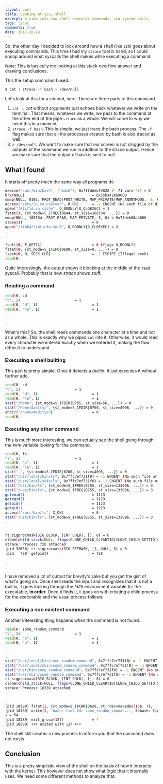 ```yaml
---
layout: post
title: Looking at you, shell
excerpt: A view into how shell executes commands, via system calls.
tags: linux
comments: true
date: 2017-10-18
---
```


So, the other day I decided to look around how a shell (like `zsh`) goes about executing commands. This time I had my
`strace` tool in hand, so I could snoop around what syscalls the shell makes while executing a command.

*Note*: This is basically me looking at [this] stack-overflow answer and drawing conclusions.

This the setup command I used.
```bash
$ cat | strace -f bash > /dev/null
```
Let's look at this for a second, here. There are three parts to this command.
1. `cat |`. *cat* without arguments just echoes back whatever we write on the terminal. That means, whatever we write, we pass to
the command at the other end of the pipe `strace` as a whole. We will come to why we need this in a moment.
2. `strace -f bash`. This is simple, we just trace the bash process. The `-f` flag makes sure that all the processes created by
bash is also traced as well.
3. `> /dev/null`. We want to make sure that our screen is not clogged by the outputs of the command we run in addition to the
strace output. Hence we make sure that the output of bash is sent to null.

## What I found
It starts off pretty much the same way all programs do
```bash
execve("/usr/bin/bash", ["bash"], 0x7ffddebf9828 /* 71 vars */) = 0
brk(NULL)                               = 0x55b142ab9000
mmap(NULL, 8192, PROT_READ|PROT_WRITE, MAP_PRIVATE|MAP_ANONYMOUS, -1, 0) = 0x7fdeb00bf000
access("/etc/ld.so.preload", R_OK)      = -1 ENOENT (No such file or directory)
open("/etc/ld.so.cache", O_RDONLY|O_CLOEXEC) = 3
fstat(3, {st_mode=S_IFREG|0644, st_size=108704, ...}) = 0
mmap(NULL, 108704, PROT_READ, MAP_PRIVATE, 3, 0) = 0x7fdeb00a4000
close(3)                                = 0
open("/lib64/libtinfo.so.6", O_RDONLY|O_CLOEXEC) = 3
.
.
.
fcntl(0, F_GETFL)                       = 0 (flags O_RDONLY)
fstat(0, {st_mode=S_IFIFO|0600, st_size=0, ...}) = 0
lseek(0, 0, SEEK_CUR)                   = -1 ESPIPE (Illegal seek)
read(0,
```

Quite interestingly, the output shows it blocking  at the middle of the `read` syscall. Probably that is how *strace*
shows stuff.

###  Reading a command.

```bash
read(0, cd
"c", 1)                         = 1
read(0, "d", 1)                         = 1
read(0, "\n", 1)                        = 1
.
.
.
```
What's this? So, the shell reads commands one character at a time and not as a whole. This is exactly why we piped `cat` into
it. Otherwise, it would read every character we entered exactly when we entered it, making the flow difficult to understand.

### Executing a shell builting
This part is pretty simple. Once it detects a *builtin*, it just executes it without further ado.
```bash
read(0, cd
"c", 1)                         = 1
read(0, "d", 1)                         = 1
read(0, "\n", 1)                        = 1
stat("/home", {st_mode=S_IFDIR|0755, st_size=56, ...}) = 0
stat("/home/Aaditya", {st_mode=S_IFDIR|0700, st_size=4096, ...}) = 0
chdir("/home/Aaditya")                  = 0
read(0,
```

### Executing any other command
This is much more interesting, we can actually see the shell going through the `PATH` variable looking for the command.
```bash
read(0, ls
"l", 1)                         = 1
read(0, "s", 1)                         = 1
read(0, "\n", 1)                        = 1
stat(".", {st_mode=S_IFDIR|0700, st_size=4096, ...}) = 0
stat("/usr/local/bin/ls", 0x7ffc7ef731f0) = -1 ENOENT (No such file or directory)
stat("/usr/local/sbin/ls", 0x7ffc7ef731f0) = -1 ENOENT (No such file or directory)
stat("/usr/bin/ls", {st_mode=S_IFREG|0755, st_size=133096, ...}) = 0
stat("/usr/bin/ls", {st_mode=S_IFREG|0755, st_size=133096, ...}) = 0
geteuid()                               = 1123
getegid()                               = 1123
getuid()                                = 1123
getgid()                                = 1123
access("/usr/bin/ls", X_OK)             = 0
stat("/usr/bin/ls", {st_mode=S_IFREG|0755, st_size=133096, ...}) = 0
.
.
.
rt_sigprocmask(SIG_BLOCK, [INT CHLD], [], 8) = 0
clone(child_stack=NULL, flags=CLONE_CHILD_CLEARTID|CLONE_CHILD_SETTID|SIGCHLD, child_tidptr=0x7f52a8a35e10) = 728
strace: Process 728 attached
[pid 32630] rt_sigprocmask(SIG_SETMASK, [], NULL, 8) = 0
[pid   728] getpid()                    = 728
.
.
.
```
I have removed a lot of output for brevity's sake but you get the gist of what's going on.
Once shell reads the input and recognizes that it is not a builtin, it goes looking through the `PATH` environment variable
for the executable, **in order**. Once it finds it, it goes on with creating a child process for the executable and the usual process
follows.

### Executing a non existent command
Another interesting thing happens when the command is not found.
```bash
read(0, some_random_command
"s", 1)                         = 1
read(0, "o", 1)                         = 1
read(0, "m", 1)                         = 1
.
.
.
stat("/usr/local/bin/some_random_command", 0x7ffc7ef731f0) = -1 ENOENT (No such file or directory)
stat("/usr/local/sbin/some_random_command", 0x7ffc7ef731f0) = -1 ENOENT (No such file or directory)
stat("/usr/bin/some_random_command", 0x7ffc7ef731f0) = -1 ENOENT (No such file or directory)
stat("/usr/sbin/some_random_command", 0x7ffc7ef731f0) = -1 ENOENT (No such file or directory)
rt_sigprocmask(SIG_BLOCK, [INT CHLD], [], 8) = 0
clone(child_stack=NULL, flags=CLONE_CHILD_CLEARTID|CLONE_CHILD_SETTID|SIGCHLD, child_tidptr=0x7f52a8a35e10) = 18389
strace: Process 18389 attached
.
.
.
[pid 18389] fstat(2, {st_mode=S_IFCHR|0620, st_rdev=makedev(136, 7), ...}) = 0
[pid 18389] write(2, "bash: line 24: some_random_comma"..., 54bash: line 24: some_random_command: command not found
) = 54
[pid 18389] exit_group(127)             = ?
[pid 18389] +++ exited with 127 +++
```
The shell still creates a new process to inform you that the command does not exists.

## Conclusion
This is a pretty simplistic view of the shell on the basis of how it interacts with the kernel. This however does not show
what logic that it internally uses. We need some different methods to analyze that.

[this]: https://unix.stackexchange.com/questions/90711/is-it-possible-to-strace-the-builtin-commands-to-bash
